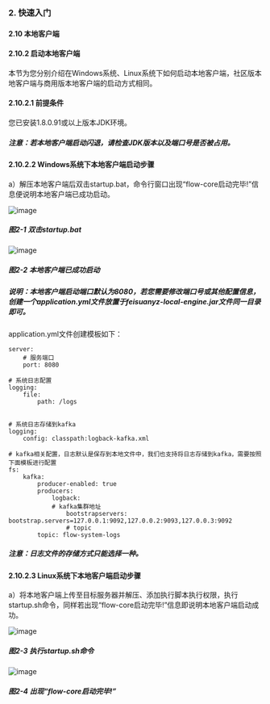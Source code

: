 ### 2. 快速入门

#### 2.10 本地客户端

#### 2.10.2 启动本地客户端

本节为您分别介绍在Windows系统、Linux系统下如何启动本地客户端，社区版本地客户端与商用版本地客户端的启动方式相同。

#### 2.10.2.1 前提条件

您已安装1.8.0.91或以上版本JDK环境。

##### 注意：若本地客户端启动闪退，请检查JDK版本以及端口号是否被占用。

#### 2.10.2.2 Windows系统下本地客户端启动步骤

a）解压本地客户端后双击startup.bat，命令行窗口出现“flow-core启动完毕!”信息便说明本地客户端已成功启动。

![image](https://user-images.githubusercontent.com/79617492/195281716-67bd2b9b-e449-480e-85e8-d948c2d51801.png)

##### 图2-1 双击startup.bat

![image](https://user-images.githubusercontent.com/79617492/195281741-a05ce3f9-0850-4c02-bc7c-01ed2e7324a3.png)

##### 图2-2 本地客户端已成功启动

##### 说明：本地客户端启动端口默认为8080，若您需要修改端口号或其他配置信息，创建一个application.yml文件放置于feisuanyz-local-engine.jar文件同一目录即可。

application.yml文件创建模板如下：

```
server:
    # 服务端口
    port: 8080

# 系统日志配置
logging:
    file:
        path: /logs


# 系统日志存储到kafka
logging:
    config: classpath:logback-kafka.xml

# kafka相关配置，日志默认是保存到本地文件中，我们也支持将日志存储到kafka，需要按照下面模板进行配置
fs:
    kafka:
        producer-enabled: true
        producers:
            logback:
            # kafka集群地址
                bootstrapservers: bootstrap.servers=127.0.0.1:9092,127.0.0.2:9093,127.0.0.3:9092
                # topic
        topic: flow-system-logs
```

##### 注意：日志文件的存储方式只能选择一种。

#### 2.10.2.3 Linux系统下本地客户端启动步骤

a）将本地客户端上传至目标服务器并解压、添加执行脚本执行权限，执行startup.sh命令，同样若出现“flow-core启动完毕!”信息即说明本地客户端启动成功。

![image](https://user-images.githubusercontent.com/79617492/195281786-58c8c34f-b2ae-418a-aa43-59629360dc93.png)

##### 图2-3 执行startup.sh命令

![image](https://user-images.githubusercontent.com/79617492/195281820-509babd5-4055-447e-972f-02cde415a347.png)

##### 图2-4 出现“flow-core启动完毕!”
